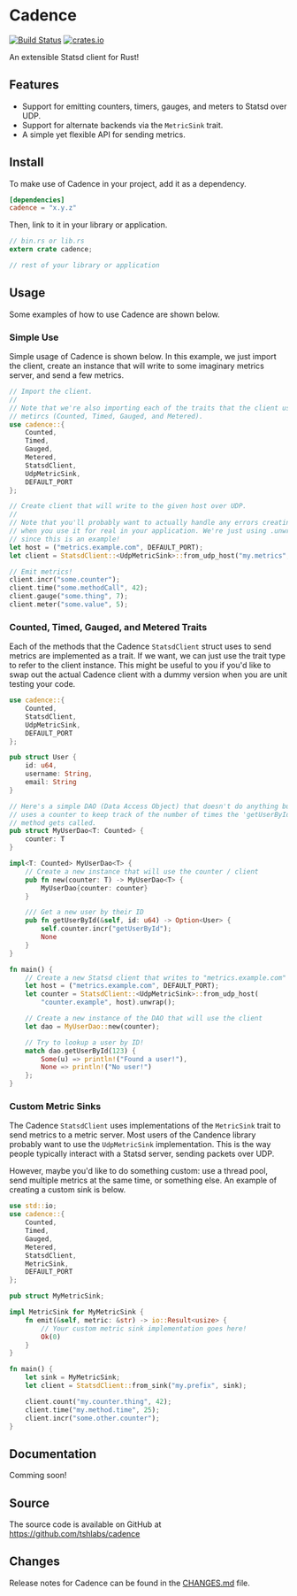 # Cadence

[![Build Status](https://travis-ci.org/tshlabs/cadence.svg?branch=master)](https://travis-ci.org/tshlabs/cadence)
[![crates.io](http://meritbadge.herokuapp.com/cadence)](https://crates.io/crates/cadence/)

An extensible Statsd client for Rust!

## Features

* Support for emitting counters, timers, gauges, and meters to Statsd over UDP.
* Support for alternate backends via the `MetricSink` trait.
* A simple yet flexible API for sending metrics.

## Install

To make use of Cadence in your project, add it as a dependency.

``` toml
[dependencies]
cadence = "x.y.z"
```

Then, link to it in your library or application.

``` rust
// bin.rs or lib.rs
extern crate cadence;

// rest of your library or application
```

## Usage

Some examples of how to use Cadence are shown below.

### Simple Use

Simple usage of Cadence is shown below. In this example, we just import the client,
create an instance that will write to some imaginary metrics server, and send a few
metrics.

``` rust
// Import the client.
//
// Note that we're also importing each of the traits that the client uses to emit
// metircs (Counted, Timed, Gauged, and Metered).
use cadence::{
    Counted,
    Timed,
    Gauged,
    Metered,
    StatsdClient,
    UdpMetricSink,
    DEFAULT_PORT
};

// Create client that will write to the given host over UDP.
//
// Note that you'll probably want to actually handle any errors creating the client
// when you use it for real in your application. We're just using .unwrap() here
// since this is an example!
let host = ("metrics.example.com", DEFAULT_PORT);
let client = StatsdClient::<UdpMetricSink>::from_udp_host("my.metrics", host).unwrap();

// Emit metrics!
client.incr("some.counter");
client.time("some.methodCall", 42);
client.gauge("some.thing", 7);
client.meter("some.value", 5);
```

### Counted, Timed, Gauged, and Metered Traits

Each of the methods that the Cadence `StatsdClient` struct uses to send metrics are
implemented as a trait. If we want, we can just use the trait type to refer to the
client instance. This might be useful to you if you'd like to swap out the actual
Cadence client with a dummy version when you are unit testing your code.

``` rust
use cadence::{
    Counted,
    StatsdClient,
    UdpMetricSink,
    DEFAULT_PORT
};

pub struct User {
    id: u64,
    username: String,
    email: String
}

// Here's a simple DAO (Data Access Object) that doesn't do anything but
// uses a counter to keep track of the number of times the 'getUserById'
// method gets called.
pub struct MyUserDao<T: Counted> {
    counter: T
}

impl<T: Counted> MyUserDao<T> {
    // Create a new instance that will use the counter / client
    pub fn new(counter: T) -> MyUserDao<T> {
        MyUserDao{counter: counter}
    }

    /// Get a new user by their ID
    pub fn getUserById(&self, id: u64) -> Option<User> {
        self.counter.incr("getUserById");
        None
    }
}

fn main() {
    // Create a new Statsd client that writes to "metrics.example.com"
    let host = ("metrics.example.com", DEFAULT_PORT);
    let counter = StatsdClient::<UdpMetricSink>::from_udp_host(
        "counter.example", host).unwrap();

    // Create a new instance of the DAO that will use the client
    let dao = MyUserDao::new(counter);

    // Try to lookup a user by ID!
    match dao.getUserById(123) {
        Some(u) => println!("Found a user!"),
        None => println!("No user!")
    };
}

```

### Custom Metric Sinks

The Cadence `StatsdClient` uses implementations of the `MetricSink` trait to
send metrics to a metric server. Most users of the Candence library probably
want to use the `UdpMetricSink` implementation. This is the way people typically
interact with a Statsd server, sending packets over UDP.

However, maybe you'd like to do something custom: use a thread pool, send multiple
metrics at the same time, or something else. An example of creating a custom sink
is below.

``` rust
use std::io;
use cadence::{
    Counted,
    Timed,
    Gauged,
    Metered,
    StatsdClient,
    MetricSink,
    DEFAULT_PORT
};

pub struct MyMetricSink;

impl MetricSink for MyMetricSink {
    fn emit(&self, metric: &str) -> io::Result<usize> {
        // Your custom metric sink implementation goes here!
        Ok(0)
    }
}

fn main() {
    let sink = MyMetricSink;
    let client = StatsdClient::from_sink("my.prefix", sink);

    client.count("my.counter.thing", 42);
    client.time("my.method.time", 25);
    client.incr("some.other.counter");
}
```

## Documentation

Comming soon!

## Source

The source code is available on GitHub at https://github.com/tshlabs/cadence

## Changes

Release notes for Cadence can be found in the [CHANGES.md](CHANGES.md) file.
